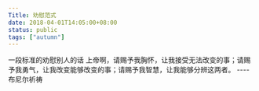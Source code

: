 ```yaml
---
Title: 劝慰范式
date: 2018-04-01T14:05:00+08:00
status: public
tags: ["autumn"]
---
```

一段标准的劝慰别人的话
上帝啊，请赐予我胸怀，让我接受无法改变的事；请赐予我勇气，让我改变能够改变的事；请赐予我智慧，让我能够分辨这两者。
----布尼尔祈祷